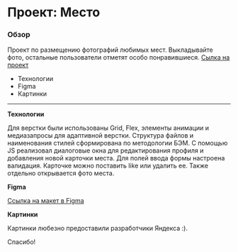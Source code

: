 # Проект: Место

### Обзор

Проект по размещению фотографий любимых мест.
Выкладывайте фото, остальные пользователи отметят особо понравившиеся.
[Сылка на проект](https://maxiair1.github.io/mesto/)

* Технологии
* Figma
* Картинки
***
**Технологии**

Для верстки были использованы Grid, Flex, элементы анимации и медиазапросы для адаптивной верстки. Структура файлов и наименования стилей сформирована по методологии БЭМ. С помощью JS реализовал диалоговые окна для редактирования профиля и добавления новой карточки места.
Для полей ввода формы настроена валидация.
Карточке можно поставить like или удалить ее. Также отдельно открывается фото места.

**Figma**

[Ссылка на макет в Figma](https://www.figma.com/file/2cn9N9jSkmxD84oJik7xL7/JavaScript.-Sprint-4?node-id=0%3A1)

**Картинки**

Картинки любезно предоставили разработчики Яндекса :).

Спасибо!
